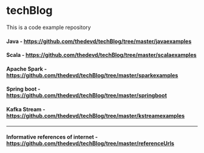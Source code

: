 # techBlog
This is a code example repository

#### Java - https://github.com/thedevd/techBlog/tree/master/javaexamples
#### Scala - https://github.com/thedevd/techBlog/tree/master/scalaexamples
#### Apache Spark - https://github.com/thedevd/techBlog/tree/master/sparkexamples
#### Spring boot - https://github.com/thedevd/techBlog/tree/master/springboot
#### Kafka Stream - https://github.com/thedevd/techBlog/tree/master/kstreamexamples

<hr/>

#### Informative references of internet - https://github.com/thedevd/techBlog/tree/master/referenceUrls 
